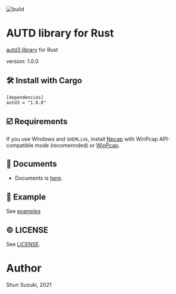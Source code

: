 ![build](https://github.com/shinolab/rust-autd/workflows/build/badge.svg)

# AUTD library for Rust

[autd3 library](https://github.com/shinolab/autd3-library-software) for Rust

version: 1.0.0

## :hammer_and_wrench: Install with Cargo

```
[dependencies]
autd3 = "1.0.0"
```

## :ballot_box_with_check: Requirements

If you use Windows and `SOEMLink`, install [Npcap](https://nmap.org/npcap/) with WinPcap API-compatible mode (recomennded) or [WinPcap](https://www.winpcap.org/).

## :green_book: Documents

* Documents is [here](https://docs.rs/autd3/1.0.0/autd3/).

## :beginner: Example

See [examples](./autd3-examples)

## :copyright: LICENSE

See [LICENSE](./LICENSE).

# Author

Shun Suzuki, 2021
